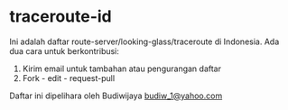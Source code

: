 # traceroute-id
Ini adalah daftar route-server/looking-glass/traceroute di Indonesia.
Ada dua cara untuk berkontribusi:
1. Kirim email untuk tambahan atau pengurangan daftar
2. Fork - edit - request-pull

Daftar ini dipelihara oleh Budiwijaya <budiw_1@yahoo.com>
